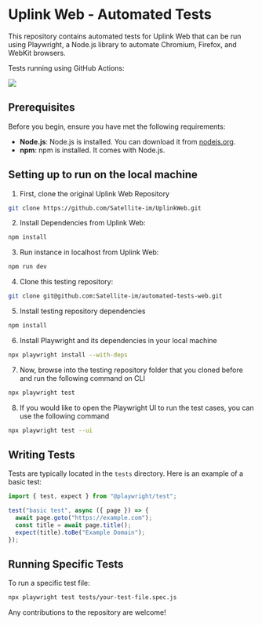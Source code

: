 # Uplink Web - Automated Tests

This repository contains automated tests for Uplink Web that can be run using Playwright, a Node.js library to automate Chromium, Firefox, and WebKit browsers.

Tests running using GitHub Actions:

<p align="left">
    <a href="https://github.com/Satellite-im/automated-tests-web/actions"><img src="https://github.com/Satellite-im/automated-tests-web/actions/workflows/playwright.yml/badge.svg" /></a>
</p>

## Prerequisites

Before you begin, ensure you have met the following requirements:

- **Node.js**: Node.js is installed. You can download it from [nodejs.org](https://nodejs.org/).
- **npm**: npm is installed. It comes with Node.js.

## Setting up to run on the local machine

1. First, clone the original Uplink Web Repository

```sh
git clone https://github.com/Satellite-im/UplinkWeb.git
```

2. Install Dependencies from Uplink Web:

```sh
npm install
```

3. Run instance in localhost from Uplink Web:

```sh
npm run dev
```

4. Clone this testing repository:

```sh
git clone git@github.com:Satellite-im/automated-tests-web.git
```

5. Install testing repository dependencies

```sh
npm install
```

6. Install Playwright and its dependencies in your local machine

```sh
npx playwright install --with-deps
```

7. Now, browse into the testing repository folder that you cloned before and run the following command on CLI

```sh
npx playwright test
```

8. If you would like to open the Playwright UI to run the test cases, you can use the following command

```sh
npx playwright test --ui
```

## Writing Tests

Tests are typically located in the `tests` directory. Here is an example of a basic test:

```javascript
import { test, expect } from "@playwright/test";

test("basic test", async ({ page }) => {
  await page.goto("https://example.com");
  const title = await page.title();
  expect(title).toBe("Example Domain");
});
```

## Running Specific Tests

To run a specific test file:

```sh
npx playwright test tests/your-test-file.spec.js
```

Any contributions to the repository are welcome!
